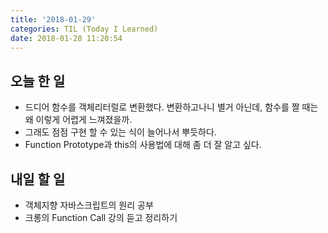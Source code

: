 ```yaml
---
title: '2018-01-29'
categories: TIL (Today I Learned)
date: 2018-01-28 11:20:54
---
```


## 오늘 한 일
* 드디어 함수를 객체리터럴로 변환했다. 변환하고나니 별거 아닌데, 함수를 짤 때는 왜 이렇게 어렵게 느껴졌을까. 
* 그래도 점점 구현 할 수 있는 식이 늘어나서 뿌듯하다.
* Function Prototype과 this의 사용법에 대해 좀 더 잘 알고 싶다. 


## 내일 할 일
* 객체지향 자바스크립트의 원리 공부
* 크롱의 Function Call 강의 듣고 정리하기